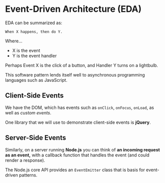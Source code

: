 # Event-Driven Architecture (EDA)
EDA can be summarized as:

    When X happens, then do Y.

Where...
  * X is the event
  * Y is the event handler

Perhaps Event X is the click of a button, and Handler Y turns on a lightbulb.

This software pattern lends itself well to asynchronous programming languages such as JavaScript.

## Client-Side Events

We have the DOM, which has events such as ```onClick```, ```onFocus```, ```onLoad```, as well as *custom events*.

One library that we will use to demonstrate client-side events is **jQuery**.

## Server-Side Events

Similarly, on a server running **Node.js** you can think of **an incoming request as an event,** with a callback function that handles the event (and could render a response).

The Node.js core API provides an ```EventEmitter``` class that is basis for event-driven patterns.